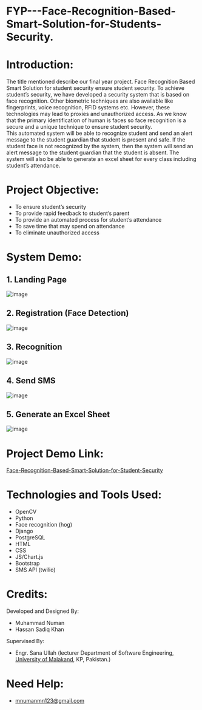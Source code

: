 # FYP---Face-Recognition-Based-Smart-Solution-for-Students-Security.

# Introduction:

The title mentioned describe our final year project. Face Recognition Based Smart Solution for student security ensure student security. To achieve student’s security, we have developed a security system that is based on face recognition. Other biometric techniques are also available like fingerprints, voice recognition, RFID systems etc. However, these technologies may lead to proxies and unauthorized access. As we know that the primary identification of human is faces so face recognition is a secure and a unique technique to ensure student security. <br />
This automated system will be able to recognize student and send an alert message to the student guardian that student is present and safe. If the student face is not recognized by the system, then the system will send an alert message to the student guardian that the student is absent. The system will also be able to generate an excel sheet for every class including student’s attendance.

# Project Objective:

*	To ensure student’s security <br />
*	To provide rapid feedback to student’s parent <br />
*	To provide an automated process for student’s attendance <br />
*	To save time that may spend on attendance <br />
*	To eliminate unauthorized access <br />


# System Demo:

## 1.	Landing Page


 
![image](https://user-images.githubusercontent.com/38610892/132396373-2af0b788-83d9-415a-abd7-ddfee97e3599.png)




## 2.	Registration (Face Detection)



 	 
 	  	 
 	 
 
![image](https://user-images.githubusercontent.com/38610892/132396641-915db7bd-9865-425f-8a83-d13bfde8ea0b.png)


 





## 3.	Recognition




 	 
 	  	 
 	 
 
![image](https://user-images.githubusercontent.com/38610892/132396714-1a466fb9-ebf6-445a-867f-229be7d90c78.png)

 




## 4. Send SMS



 
 	  
 	 
 
![image](https://user-images.githubusercontent.com/38610892/132396752-5c3515ac-b224-4f41-9b45-f1b26f716a59.png)

 






## 5.	Generate an Excel Sheet


 ![image](https://user-images.githubusercontent.com/38610892/132396813-e99a6aa5-4e88-4db1-8749-dc76a34d9c62.png)





# Project Demo Link:

[Face-Recognition-Based-Smart-Solution-for-Student-Security](https://youtu.be/ZljN5CPAf2I)


# Technologies and Tools Used:

*	OpenCV <br />
*	Python <br />
*	Face recognition (hog) <br />
*	Django <br />
*	PostgreSQL <br />
*	HTML <br />
*	CSS <br />
*	JS/Chart.js <br />
*	Bootstrap <br />
*	SMS API (twilio)

# Credits:

Developed and Designed By: 

*	Muhammad Numan <br />
*	Hassan Sadiq Khan <br />
	

Supervised By: 

* Engr. Sana Ullah (lecturer Department of Software Engineering, [University of Malakand](http://uom.edu.pk/), KP, Pakistan.)

# Need Help:
*	mnumanmn123@gmail.com
